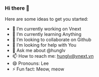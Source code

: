 ### Hi there 👋

Here are some ideas to get you started:

- 🔭 I’m currently working on Vnext
- 🌱 I’m currently learning Anything
- 👯 I’m looking to collaborate on Github
- 🤔 I’m looking for help with You
- 💬 Ask me about @hunglv
- 📫 How to reach me: hunglv@vnext.vn
- 😄 Pronouns: Lee
- ⚡ Fun fact: Meow, meow
